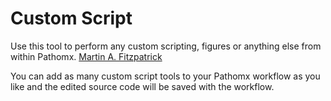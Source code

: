 Custom Script
=============

Use this tool to perform any custom scripting, figures or anything else from within Pathomx.
[Martin A. Fitzpatrick][]

You can add as many custom script tools to your Pathomx workflow as you like and the edited 
source code will be saved with the workflow.

  [Martin A. Fitzpatrick]: http://martinfitzpatrick.name/